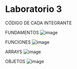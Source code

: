 # Laboratorio 3

CÓDIGO DE CADA INTEGRANTE

FUNDAMENTOS
![image](https://github.com/J-Pinos3/Desarrollo_WEB/assets/85661206/4bf33181-6eb4-44e4-8712-35a7a4e6cebf)


FUNCIONES
![image](https://github.com/J-Pinos3/Desarrollo_WEB/assets/85661206/5cba6092-0da4-420c-87d8-b2cf72f29325)



ARRAYS
![image](https://github.com/J-Pinos3/Desarrollo_WEB/assets/85661206/588f5b00-d95e-499e-a3a1-d1c79e52e6ce)


OBJETOS
![image](https://github.com/J-Pinos3/Desarrollo_WEB/assets/85661206/a70d5ed1-b543-4dd1-a068-1f1f90f0ecc3)
